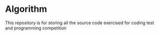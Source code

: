 # Algorithm

This repository is for storing all the source code exercised for coding test and programming competition 
